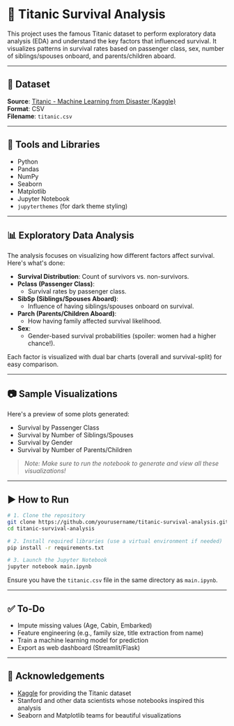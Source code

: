 # 🚢 Titanic Survival Analysis

This project uses the famous Titanic dataset to perform exploratory data analysis (EDA) and understand the key factors that influenced survival. It visualizes patterns in survival rates based on passenger class, sex, number of siblings/spouses onboard, and parents/children aboard.

---

## 📁 Dataset

**Source**: [Titanic - Machine Learning from Disaster (Kaggle)](https://www.kaggle.com/competitions/titanic/data)  
**Format**: CSV  
**Filename**: `titanic.csv`

---

## 🔧 Tools and Libraries

- Python
- Pandas
- NumPy
- Seaborn
- Matplotlib
- Jupyter Notebook
- `jupyterthemes` (for dark theme styling)

---

## 📊 Exploratory Data Analysis

The analysis focuses on visualizing how different factors affect survival. Here's what's done:

- **Survival Distribution**: Count of survivors vs. non-survivors.
- **Pclass (Passenger Class)**:
  - Survival rates by passenger class.
- **SibSp (Siblings/Spouses Aboard)**:
  - Influence of having siblings/spouses onboard on survival.
- **Parch (Parents/Children Aboard)**:
  - How having family affected survival likelihood.
- **Sex**:
  - Gender-based survival probabilities (spoiler: women had a higher chance!).

Each factor is visualized with dual bar charts (overall and survival-split) for easy comparison.

---

## 📷 Sample Visualizations

Here's a preview of some plots generated:

- Survival by Passenger Class
- Survival by Number of Siblings/Spouses
- Survival by Gender
- Survival by Number of Parents/Children

> *Note: Make sure to run the notebook to generate and view all these visualizations!*

---

## ▶️ How to Run

```bash
# 1. Clone the repository
git clone https://github.com/yourusername/titanic-survival-analysis.git
cd titanic-survival-analysis

# 2. Install required libraries (use a virtual environment if needed)
pip install -r requirements.txt

# 3. Launch the Jupyter Notebook
jupyter notebook main.ipynb
```

Ensure you have the `titanic.csv` file in the same directory as `main.ipynb`.

---

## ✅ To-Do

- Impute missing values (Age, Cabin, Embarked)
- Feature engineering (e.g., family size, title extraction from name)
- Train a machine learning model for prediction
- Export as web dashboard (Streamlit/Flask)

---

## 🙏 Acknowledgements

- [Kaggle](https://www.kaggle.com/) for providing the Titanic dataset
- Stanford and other data scientists whose notebooks inspired this analysis
- Seaborn and Matplotlib teams for beautiful visualizations
